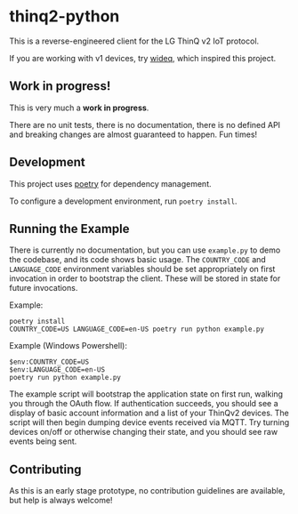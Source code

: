 # thinq2-python

This is a reverse-engineered client for the LG ThinQ v2 IoT protocol. 

If you are working with v1 devices, try [wideq](https://github.com/sampsyo/wideq),
which inspired this project.

## Work in progress!

This is very much a **work in progress**.

There are no unit tests, there is no documentation, there is no defined API and
breaking changes are almost guaranteed to happen. Fun times!

## Development

This project uses [poetry](https://python-poetry.org/) for dependency management.

To configure a development environment, run `poetry install`.

## Running the Example

There is currently no documentation, but you can use `example.py` to demo the
codebase, and its code shows basic usage. The `COUNTRY_CODE` and `LANGUAGE_CODE`
environment variables should be set appropriately on first invocation in order
to bootstrap the client. These will be stored in state for future invocations.

Example:

    poetry install
    COUNTRY_CODE=US LANGUAGE_CODE=en-US poetry run python example.py

Example (Windows Powershell):

    $env:COUNTRY_CODE=US
    $env:LANGUAGE_CODE=en-US
    poetry run python example.py

The example script will bootstrap the application state on first run, walking
you through the OAuth flow. If authentication succeeds, you should see a
display of basic account information and a list of your ThinQv2 devices. The
script will then begin dumping device events received via MQTT. Try turning
devices on/off or otherwise changing their state, and you should see raw events
being sent.


## Contributing

As this is an early stage prototype, no contribution guidelines are available,
but help is always welcome!
